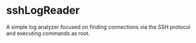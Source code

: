 # sshLogReader
 A simple log analyzer focused on finding connections via the SSH protocol and executing commands as root.
